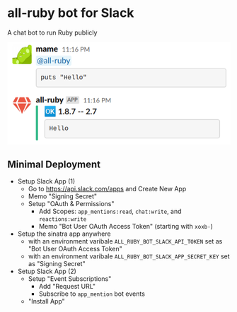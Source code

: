 # all-ruby bot for Slack

A chat bot to run Ruby publicly

![all-ruby demo](all-ruby-demo.png)

## Minimal Deployment

* Setup Slack App (1)
  * Go to https://api.slack.com/apps and Create New App
  * Memo "Signing Secret"
  * Setup "OAuth & Permissions"
    * Add Scopes: `app_mentions:read`, `chat:write`, and `reactions:write`
    * Memo "Bot User OAuth Access Token" (starting with `xoxb-`)
* Setup the sinatra app anywhere
  * with an environment varibale `ALL_RUBY_BOT_SLACK_API_TOKEN` set as "Bot User OAuth Access Token"
  * with an environment varibale `ALL_RUBY_BOT_SLACK_APP_SECRET_KEY` set as "Signing Secret"
* Setup Slack App (2)
  * Setup "Event Subscriptions"
    * Add "Request URL"
    * Subscribe to `app_mention` bot events
  * "Install App"
